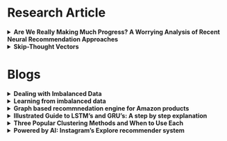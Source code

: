 # Research Article

<details><summary><strong>Are We Really Making Much Progress? A Worrying Analysis of Recent Neural Recommendation Approaches</strong></summary>
<p>

Which deep learning technique represents the state-of-the-art for top-n recommendation tasks? The researhcers reproduced 7 algorithms and found 6 of them could be consistently outperform comparably simple methods.


Submitted on: Sep 2019

Type: Research Paper (RecSys)

Reference: https://dl.acm.org/doi/pdf/10.1145/3298689.3347058

Tags: `recommendation system`, `RecSys`

</p>
</details>

<details><summary><strong>Skip-Thought Vectors</strong></summary>
<p>

Submitted on: 22 Jun 2015

Type: Research Paper

Article: https://arxiv.org/pdf/1506.06726.pdf

Reference: https://arxiv.org/abs/1506.06726

Tags: `language`, `recommendation system`

</p>
</details>

# Blogs

<details><summary><strong>Dealing with Imbalanced Data</strong></summary>
<p>

Used the Credit Card Fraud Detection Dataset which has only 0.17% of transactions being classified as fraudulent. For imbalanced data, 1. you would have a problem with getting a good accuracy. 2. you would have a performace issue.

To resolve your problems,
1. change the performance metric. 
(Try Using 1. confusion matrix. 2. precision. 3. recall. 4. F1 score. to get better insight.) 
2. change the algorithm. 
(Decision Trees, RF, etc) 
3. Resampling techniques (Oversample minority class. Undersample majority class.)
4. Generate synthetic samples. (SMOTE)

Wrote on: 3 Feb 2019

Type: Medium Article

Data: https://www.kaggle.com/mlg-ulb/creditcardfraud/home
Code: https://www.kaggle.com/tboyle10/methods-for-dealing-with-imbalanced-data

Reference: https://towardsdatascience.com/methods-for-dealing-with-imbalanced-data-5b761be45a18

Tags: `data`, `imbalanced data`

</p>
</details>

<details><summary><strong>Learning from imbalanced data</strong></summary>
<p>

Majority Class vs Minority Class


Wrote on: 15 Feb 2018

Type: Blog Article

Reference: https://www.jeremyjordan.me/imbalanced-data/
</p>
</details>


<details><summary><strong>Graph based recommnedation engine for Amazon products</strong></summary>
<p>

Wrote on: 4 Jan 2018

Type: Medium Article

Reference: https://towardsdatascience.com/graph-based-recommendation-engine-for-amazon-products-1a373e639263

Tags: `recommendation system`, `graph theory`

</p>
</details>

<details><summary><strong>Illustrated Guide to LSTM’s and GRU’s: A step by step explanation</strong></summary>
<p>

This is really good article. Well explaining LSTM and GRU. Great Visualizations! A YouTube video is available as well.

Wrote on: Sep 2018

Type: Medium Article

Reference: https://towardsdatascience.com/illustrated-guide-to-lstms-and-gru-s-a-step-by-step-explanation-44e9eb85bf21

Tags: `LSTM`, `GRU`, `Deep Learning`, `RNN`

</p>
</details>

<details><summary><strong>Three Popular Clustering Methods and When to Use Each</strong></summary>
<p>

Recommend to read this.

Hierarchical Clustering. 

Density-Based Clustering.

K-Means Clustering.

Wrote on: 21 Sep 2018

Type: Medium Article

Reference: https://medium.com/predict/three-popular-clustering-methods-and-when-to-use-each-4227c80ba2b6

</p>
</details>

<details><summary><strong>Powered by AI: Instagram’s Explore recommender system</strong></summary>
<p>

Wrote on: 26 Nov 2019

Type: Medium Article

Reference: https://instagram-engineering.com/powered-by-ai-instagrams-explore-recommender-system-7ca901d2a882

</p>
</details>
